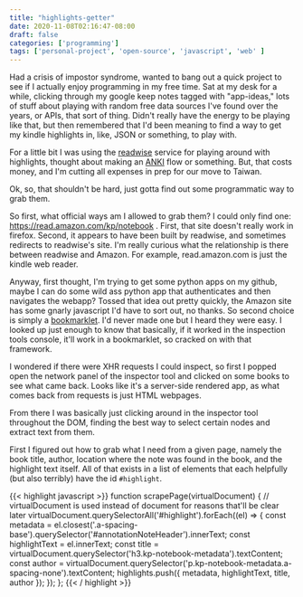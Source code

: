 ```yaml
---
title: "highlights-getter"
date: 2020-11-08T02:16:47-08:00
draft: false
categories: ['programming']
tags: ['personal-project', 'open-source', 'javascript', 'web' ]
---
```


Had a crisis of impostor syndrome, wanted to bang out a quick project to see if I actually
enjoy programming in my free time. Sat at my desk for a while, clicking through my
google keep notes tagged with "app-ideas," lots of stuff about playing with random free
data sources I've found over the years, or APIs, that sort of thing. Didn't really have
the energy to be playing like that, but then remembered that I'd been meaning to find a way
to get my kindle highlights in, like, JSON or something, to play with.

For a little bit I was using the [readwise](https://readwise.io/) service for playing around
with highlights, thought about making an [ANKI](https://apps.ankiweb.net/) flow or something.
But, that costs money, and I'm cutting all expenses in prep for our move to Taiwan.

Ok, so, that shouldn't be hard, just gotta find out some programmatic way to grab them.

So first, what official ways am I allowed to grab them? I could only find one:
https://read.amazon.com/kp/notebook . First, that site doesn't really work in firefox. Second,
it appears to have been built by readwise, and sometimes redirects to readwise's site. I'm
really curious what the relationship is there between readwise and Amazon. For example,
read.amazon.com is just the kindle web reader.

Anyway, first thought, I'm trying to get some python apps on my github, maybe I can
do some wild ass python app that authenticates and then navigates the webapp? Tossed that idea
out pretty quickly, the Amazon site has some gnarly javascript I'd have to sort out, no thanks.
So second choice is simply a [bookmarklet](https://en.wikipedia.org/wiki/Bookmarklet).
I'd never made one but I heard they were easy. I
looked up just enough to know that basically, if it worked in the inspection tools console,
it'll work in a bookmarklet, so cracked on with that framework.

I wondered if there were XHR requests I could inspect, so first I popped open the network
panel of the inspector tool and clicked on some books to see what came back. Looks like it's
a server-side rendered app, as what comes back from requests is just HTML webpages.

From there I was basically just clicking around in the inspector tool throughout the DOM,
finding the best way to select certain nodes and extract text from them.

First I figured out how to grab what I need from a given page, namely the book title, author,
location where the note was found in the book, and the highlight text itself. All of that
exists in a list of elements that each helpfully (but also terribly) have the id `#highlight`.

{{< highlight javascript  >}}
function scrapePage(virtualDocument) {
  // virtualDocument is used instead of document for reasons that'll be clear later
  virtualDocument.querySelectorAll('#highlight').forEach((el) => {
    const metadata = el.closest('.a-spacing-base').querySelector('#annotationNoteHeader').innerText;
    const highlightText = el.innerText;
    const title = virtualDocument.querySelector('h3.kp-notebook-metadata').textContent;
    const author = virtualDocument.querySelector('p.kp-notebook-metadata.a-spacing-none').textContent;
    highlights.push({ metadata, highlightText, title, author });
  });
};
{{< / highlight >}}
